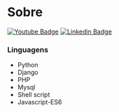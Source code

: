 # Sobre

[![Youtube Badge](https://img.shields.io/badge/-Youtube-red)](https://www.youtube.com/channel/UC9tSm6hsH2c5atpEObIaD8Q)
[![Linkedin Badge](https://img.shields.io/badge/-Linkedin-blue)](https://www.linkedin.com/in/kevin-lyon-61850b1b2/)

### Linguagens

- Python
- Django
- PHP
- Mysql
- Shell script
- Javascript-ES6
